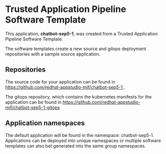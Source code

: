 # Trusted Application Pipeline Software Template

This application, **chatbot-sep5-1**, was created from a Trusted Application Pipeline Software Template.

The software templates create a new source and gitops deployment repositories with a sample source application. 

## Repositories

The source code for your application can be found in [https://github.com/redhat-appstudio-mjf/chatbot-sep5-1 ](https://github.com/redhat-appstudio-mjf/chatbot-sep5-1 ).
 
The gitops repository, which contains the kubernetes manifests for the application can be found in 
[https://github.com/redhat-appstudio-mjf/chatbot-sep5-1-gitops ](https://github.com/redhat-appstudio-mjf/chatbot-sep5-1-gitops ) 

## Application namespaces 

The default application will be found in the namespace: chatbot-sep5-1. Applications can be deployed into unique namespaces or multiple software templates can also bet generated into the same group namespaces.  